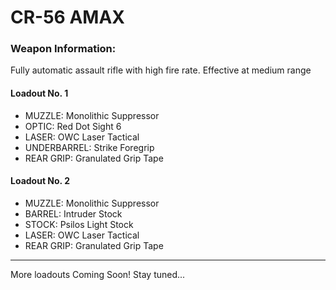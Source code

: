 # CR-56 AMAX

### Weapon Information:
Fully automatic assault rifle with high fire rate. Effective at medium range

#### Loadout No. 1 

- MUZZLE: Monolithic Suppressor
- OPTIC: Red Dot Sight 6
- LASER: OWC Laser Tactical
- UNDERBARREL: Strike Foregrip
- REAR GRIP: Granulated Grip Tape

#### Loadout No. 2

- MUZZLE: Monolithic Suppressor
- BARREL: Intruder Stock
- STOCK: Psilos Light Stock
- LASER: OWC Laser Tactical
- REAR GRIP: Granulated Grip Tape

---

More loadouts Coming Soon! Stay tuned...
